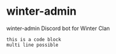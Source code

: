 # winter-admin
winter-admin Discord bot for Winter Clan

```
this is a code block
multi line possible
```
